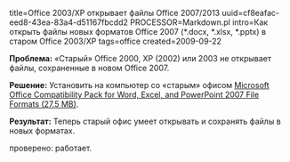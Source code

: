 title=Office 2003/XP открывает файлы Office 2007/2013
uuid=cf8eafac-eed8-43ea-83a4-d51167fbcdd2
PROCESSOR=Markdown.pl
intro=Как открыть файлы новых форматов Office 2007 (*.docx, *.xlsx, *.pptx) в старом Office 2003/XP
tags=office
created=2009-09-22


**Проблема:** «Старый» Office 2000, XP (2002) или 2003 не открывает файлы, сохраненные в новом Office 2007.

**Решение:** Установить на компьютер со «старым» офисом [Microsoft Office Compatibility Pack for Word, Excel, and PowerPoint 2007 File Formats (27.5 MB)][dl].

**Результат:** Теперь старый офис умеет открывать и сохранять файлы в новых форматах.

проверено: работает.

[dl]: https://www.softpedia.com/get/Office-tools/Other-Office-Tools/Microsoft-Office-Compatibility-Pack-2007-File-Formats.shtml#download
